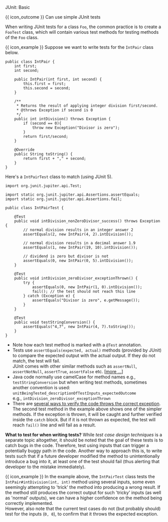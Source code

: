 <span id="title">JUnit: Basic</span>

<span id="prereqs"></span>

<span id="outcomes">{{ icon_outcome }} Can use simple JUnit tests</span>

<div id="body">

When writing JUnit tests for a class `Foo`, the common practice is to create a `FooTest` class, which will contain various test methods for testing methods of the `Foo` class.

<box>

{{ icon_example }} Suppose we want to write tests for the `IntPair` class below.

```java{highlight-lines="1['IntPair']}
public class IntPair {
    int first;
    int second;

    public IntPair(int first, int second) {
        this.first = first;
        this.second = second;
    }

    /**
     * Returns the result of applying integer division first/second.
     * @throws Exception if second is 0
     */
    public int intDivision() throws Exception {
        if (second == 0){
            throw new Exception("Divisor is zero");
        }
        return first/second;
    }

    @Override
    public String toString() {
        return first + "," + second;
    }
}
```
Here's a `IntPairTest` class to match (using JUnit 5).
```java{highlight-lines="6['IntPairTest']}
import org.junit.jupiter.api.Test;

import static org.junit.jupiter.api.Assertions.assertEquals;
import static org.junit.jupiter.api.Assertions.fail;

public class IntPairTest {

    @Test
    public void intDivision_nonZeroDivisor_success() throws Exception {
        // normal division results in an integer answer 2
        assertEquals(2, new IntPair(4, 2).intDivision());

        // normal division results in a decimal answer 1.9
        assertEquals(1, new IntPair(19, 10).intDivision());

        // dividend is zero but divisor is not
        assertEquals(0, new IntPair(0, 5).intDivision());
    }

    @Test
    public void intDivision_zeroDivisor_exceptionThrown() {
        try {
            assertEquals(0, new IntPair(1, 0).intDivision());
            fail(); // the test should not reach this line
        } catch (Exception e) {
            assertEquals("Divisor is zero", e.getMessage());
        }
    }

    @Test
    public void testStringConversion() {
        assertEquals("4,7", new IntPair(4, 7).toString());
    }
}
```
</box>

* Note how each test method is marked with a `@Test` annotation.
* Tests use `assertEquals(expected, actual)` methods (provided by JUnit) to compare the expected output with the actual output. If they do not match, the test will fail.<br>
  JUnit comes with other similar methods such as `assertNull`, `assertNotNull`, `assertTrue`, `assertFalse` etc. [[more ...](https://junit.org/junit5/docs/current/api/org.junit.jupiter.api/org/junit/jupiter/api/Assertions.html)]
* Java code normally use camelCase for method names e.g., `testStringConversion` but when writing test methods, sometimes another convention is used:<br>
  `unitBeingTested_descriptionOfTestInputs_expectedOutcome`<br>
  e.g., `intDivision_zeroDivisor_exceptionThrown`
* There are [several ways to verify the code throws the correct exception](https://howtodoinjava.com/junit5/expected-exception-example/). The second test method in the example above shows one of the simpler methods. If the exception is thrown, it will be caught and further verified inside the `catch` block. But if it is not thrown as expected, the test will reach `fail()` line and will fail as a result.


**What to test for when writing tests?** While _test case design techniques_ is a separate topic altogether, it should be noted that the goal of these tests is to catch bugs in the code. Therefore, test using inputs that can trigger a potentially buggy path in the code. Another way to approach this is, to write tests such that if a future developer modified the method to unintentionally introduce a bug into it, at least one of the test should fail (thus alerting that developer to the mistake immediately).

<box>

{{ icon_example }} In the example above, the `IntPairTest` class tests the `IntPair#intDivision(int, int)` method using several inputs, some even seemingly attempting to 'trick' the method into producing a wrong result. If the method still produces the correct output for such 'tricky' inputs (as well as 'normal' outputs), we can have a higher confidence on the method being correctly implemented.<br>
 However, also note that the current test cases do not (but probably should) test for the inputs (`0, 0`), to confirm that it throws the expected exception.

</box>
</div>


</div>

<div id="extras">
<include src="resourcesPanel.md" boilerplate/>
</div>
